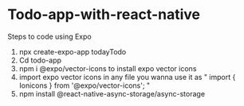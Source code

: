 # Todo-app-with-react-native

Steps to code using Expo

1. npx create-expo-app todayTodo
2. Cd todo-app
3. npm i @expo/vector-icons to install expo vector icons
4. import expo vector icons in any file you wanna use it as " import { Ionicons } from '@expo/vector-icons'; "
5. npm install @react-native-async-storage/async-storage
